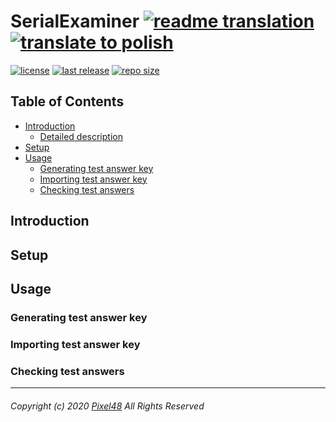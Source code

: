 # SerialExaminer [![readme translation](https://img.shields.io/badge/readme%20language-english-blue?color=00f&logo=google-translate&logoColor=fff&style=for-the-badge)][readme-en] [![translate to polish](https://img.shields.io/badge/-polish-red?color=f00&style=for-the-badge)][readme-pl]
[![license](https://img.shields.io/github/license/Pixel48/SerialExaminer?color=brown)](https://github.com/Pixel48/SerialExaminer/blob/master/LICENSE)
[![last release](https://img.shields.io/github/v/release/Pixel48/SerialExaminer?color=brightgreen&label=version)](https://github.com/Pixel48/SerialExaminer/releases/latest)
[![repo size](https://img.shields.io/github/repo-size/Pixel48/SerialExaminer)](github.com/Pixel48/SerialExaminer)

## Table of Contents
  - [Introduction](#introduction)
    - [Detailed description](#detailed-description)
  - [Setup](#setup)
  - [Usage](#usage)
    - [Generating test answer key](#generating-test-answer-key)
    - [Importing test answer key](#importing-test-answer-key)
    - [Checking test answers](#chacking-test-answers)

## Introduction
## Setup
## Usage
### Generating test answer key
### Importing test answer key
### Checking test answers

---
###### Copyright (c) 2020 [Pixel48](https://github.com/Pixel48/) All Rights Reserved

[readme-en]: ./README.md "English translation"
[readme-pl]: ./README-PL.md "Polskie tłumaczenie"
